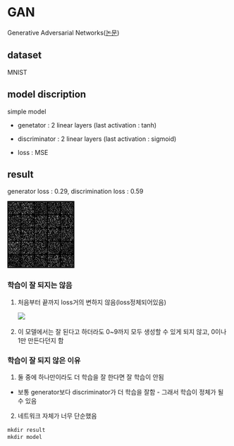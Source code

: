 # GAN 

Generative Adversarial Networks([논문](https://arxiv.org/pdf/1406.2661.pdf))

## dataset

MNIST

## model discription 

simple model

* genetator : 2 linear layers (last activation : tanh)

* discriminator : 2 linear layers (last activation : sigmoid)

* loss : MSE


## result

generator loss : 0.29, discrimination loss : 0.59

![image](./result/gen_103_100.png)


### 학습이 잘 되지는 않음

1. 처음부터 끝까지 loss거의 변하지 않음(loss정체되어있음)

    <img src="https://user-images.githubusercontent.com/52481037/100871492-ba22de80-34e3-11eb-95c7-da2109915ce0.jpg" width="400"/>

2. 이 모델에서는 잘 된다고 하더라도 0~9까지 모두 생성할 수 있게 되지 않고, 0이나 1만 만든다던지 함

### 학습이 잘 되지 않은 이유

1. 둘 중에 하나만이라도 더 학습을 잘 한다면 잘 학습이 안됨
 * 보통 generator보다 discriminator가 더 학습을 잘함 - 그래서 학습이 정체가 될 수 있음
2. 네트워크 자체가 너무 단순했음
  
~~~ 
mkdir result
mkdir model
